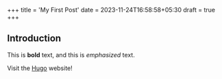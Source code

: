 +++
title = 'My First Post'
date = 2023-11-24T16:58:58+05:30
draft = true
+++

## Introduction

This is **bold** text, and this is *emphasized* text.

Visit the [Hugo](https://gohugo.io) website!
